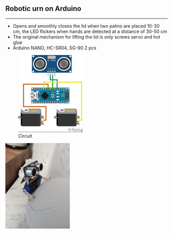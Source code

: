 <table height="30"></table> 

## Robotic urn on Arduino
---
- Opens and smoothly closes the lid when two palms are placed 10-30 cm, the LED flickers when hands are detected at a distance of 30-50 cm
- The original mechanism for lifting the lid is only screws servo and hot glue
- Arduino NANO, HC-SR04, SG-90 2 pcs

<div>
  <figure>
  <img src="сircuit.png" />
  <figcaption>Circuit</figcaption>
  </figure>
</div>


<div><img src="bokeh.jpg" width="200px" /></div>

